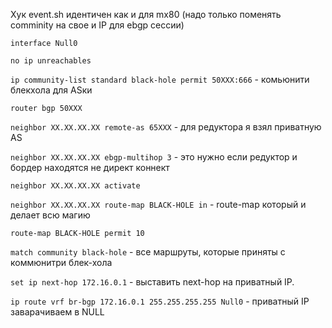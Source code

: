 Хук event.sh идентичен как и для mx80 (надо только поменять comminity на свое и IP для ebgp сессии)


`interface Null0`

`no ip unreachables`

`ip community-list standard black-hole permit 50XXX:666` - комьюнити блекхола для ASки

`router bgp 50XXX`

`neighbor XX.XX.XX.XX remote-as 65XXX` - для редуктора я взял приватную AS

`neighbor XX.XX.XX.XX ebgp-multihop 3` - это нужно если редуктор и бордер находятся не директ коннект

`neighbor XX.XX.XX.XX activate`

`neighbor XX.XX.XX.XX route-map BLACK-HOLE in` - route-map который и делает всю магию

`route-map BLACK-HOLE permit 10`

`match community black-hole` - все маршруты, которые приняты с коммюнитри блек-хола

`set ip next-hop 172.16.0.1` - выставить next-hop на приватный IP.

`ip route vrf br-bgp 172.16.0.1 255.255.255.255 Null0` - приватный IP заварачиваем в NULL
